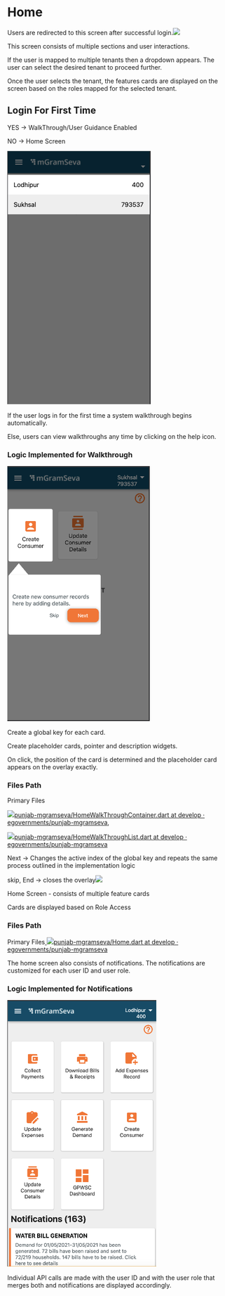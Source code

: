 # Home

Users are redirected to this screen after successful login.![](blob:https://digit-discuss.atlassian.net/cdc281ad-7766-457d-b7dc-e66837f96566#media-blob-url=true&id=3bfe62d4-1653-4f5e-b3dd-709a01f7692a&collection=contentId-1923416085&contextId=1923416085&mimeType=image%2Fpng&name=Screenshot%202021-09-16%20at%205.56.04%20PM.png&size=20588&width=327&height=576&alt=)

This screen consists of multiple sections and user interactions.

If the user is mapped to multiple tenants then a dropdown appears. The user can select the desired tenant to proceed further.

Once the user selects the tenant, the features cards are displayed on the screen based on the roles mapped for the selected tenant.

## **Login For First Time**

YES → WalkThrough/User Guidance Enabled

NO → Home Screen

![](../../../../.gitbook/assets/image%20%2867%29.png)

If the user logs in for the first time a system walkthrough begins automatically.

Else, users can view walkthroughs any time by clicking on the help icon.

### **Logic Implemented for Walkthrough**

![](../../../../.gitbook/assets/image%20%2866%29.png)

Create a global key for each card.

Create placeholder cards, pointer and description widgets.

On click, the position of the card is determined and the placeholder card appears on the overlay exactly.

### **Files Path**

Primary Files

[ ![](https://github.com/fluidicon.png)punjab-mgramseva/HomeWalkThroughContainer.dart at develop · egovernments/punjab-mgramseva](https://github.com/egovernments/punjab-mgramseva/blob/develop/frontend/mgramseva/lib/screeens/Home/HomeWalkThrough/HomeWalkThroughContainer.dart),

[ ![](https://github.com/fluidicon.png)](https://github.com/egovernments/punjab-mgramseva/blob/develop/frontend/mgramseva/lib/screeens/Home/HomeWalkThrough/HomeWalkThroughList.dart)[punjab-mgramseva/HomeWalkThroughList.dart at develop · egovernments/punjab-mgramseva](https://github.com/egovernments/punjab-mgramseva/blob/develop/frontend/mgramseva/lib/screeens/Home/HomeWalkThrough/HomeWalkThroughList.dart)

Next → Changes the active index of the global key and repeats the same process outlined in the implementation logic

skip, End → closes the overlay![](blob:https://digit-discuss.atlassian.net/89f22c1b-5a38-4e97-afa0-87a62a466c52#media-blob-url=true&id=08bca3ac-fc32-4d3e-b09f-67937a509523&collection=contentId-1923416085&contextId=1923416085&mimeType=image%2Fpng&name=Screenshot%202021-09-20%20at%2011.39.48%20AM.png&size=50244&width=340&height=606&alt=)

Home Screen - consists of multiple feature cards

Cards are displayed based on Role Access

### **Files Path**

Primary Files[ ![](https://github.com/fluidicon.png)punjab-mgramseva/Home.dart at develop · egovernments/punjab-mgramseva](https://github.com/egovernments/punjab-mgramseva/blob/develop/frontend/mgramseva/lib/screeens/Home/Home.dart)

The home screen also consists of notifications. The notifications are customized for each user ID and user role.

### **Logic Implemented for Notifications**

![](../../../../.gitbook/assets/image%20%2873%29.png)

Individual API calls are made with the user ID and with the user role that merges both and notifications are displayed accordingly.

